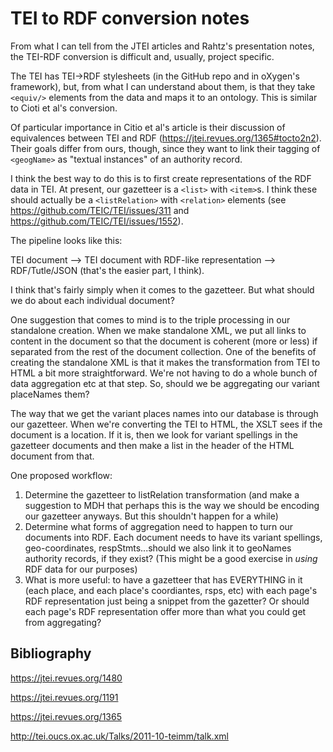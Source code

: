# TEI to RDF conversion notes

From what I can tell from the JTEI articles and Rahtz's presentation notes, the TEI-RDF conversion is difficult and, usually, project specific.

The TEI has TEI->RDF stylesheets (in the GitHub repo and in oXygen's framework), but, from what I can understand about them, is that they take `<equiv/>` elements from the data and maps it to an ontology. This is similar to Cioti et al's conversion.

Of particular importance in Citio et al's article is their discussion of equivalences between TEI and RDF (https://jtei.revues.org/1365#tocto2n2). Their goals differ from ours, though, since they want to link their tagging of `<geogName>` as "textual instances" of an authority record. 

I think the best way to do this is to first create representations of the RDF data in TEI. At present, our gazetteer is a `<list>` with `<item>`s. I think these should actually be a `<listRelation>` with `<relation>` elements (see https://github.com/TEIC/TEI/issues/311 and https://github.com/TEIC/TEI/issues/1552). 

The pipeline looks like this:

TEI document --> TEI document with RDF-like representation --> RDF/Tutle/JSON (that's the easier part, I think).

I think that's fairly simply when it comes to the gazetteer. But what should we do about each individual document?

One suggestion that comes to mind is to the triple processing in our standalone creation. When we make standalone XML, we put all links to content in the document so that the document is coherent (more or less) if separated from the rest of the document collection. One of the benefits of creating the standalone XML is that it makes the transformation from TEI to HTML a bit more straightforward. We're not having to do a whole bunch of data aggregation etc at that step. So, should we be aggregating our variant placeNames them?

The way that we get the variant places names into our database is through our gazetteer. When we're converting the TEI to HTML, the XSLT sees if the document is a location. If it is, then we look for variant spellings in the gazetteer documents and then make a list in the header of the HTML document from that. 

One proposed workflow:

1. Determine the gazetteer to listRelation transformation (and make a suggestion to MDH that perhaps this is the way we should be encoding our gazetteer anyways. But this shouldn't happen for a while)
1. Determine what forms of aggregation need to happen to turn our documents into RDF. Each document needs to have its variant spellings, geo-coordinates, respStmts...should we also link it to geoNames authority records, if they exist? (This might be a good exercise in *using* RDF data for our purposes)
1. What is more useful: to have a gazetteer that has EVERYTHING in it (each place, and each place's coordiantes, rsps, etc) with each page's RDF representation just being a snippet from the gazetter? Or should each page's RDF representation offer more than what you could get from aggregating?



## Bibliography

https://jtei.revues.org/1480

https://jtei.revues.org/1191

https://jtei.revues.org/1365

http://tei.oucs.ox.ac.uk/Talks/2011-10-teimm/talk.xml